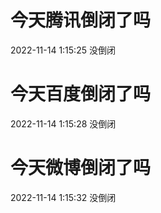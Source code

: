 # 今天腾讯倒闭了吗

2022-11-14 1:15:25 没倒闭

# 今天百度倒闭了吗

2022-11-14 1:15:28 没倒闭

# 今天微博倒闭了吗

2022-11-14 1:15:32 没倒闭

